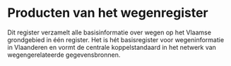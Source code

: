 # Producten van het wegenregister
<div class="v1-typography">
    <p class="v1-introduction"> 
    Dit register verzamelt alle basisinformatie over wegen op het Vlaamse grondgebied in één register. Het is hét basisregister voor wegeninformatie in Vlaanderen en vormt de centrale koppelstandaard in het netwerk van wegengerelateerde gegevensbronnen. 
    </p>
</div>
